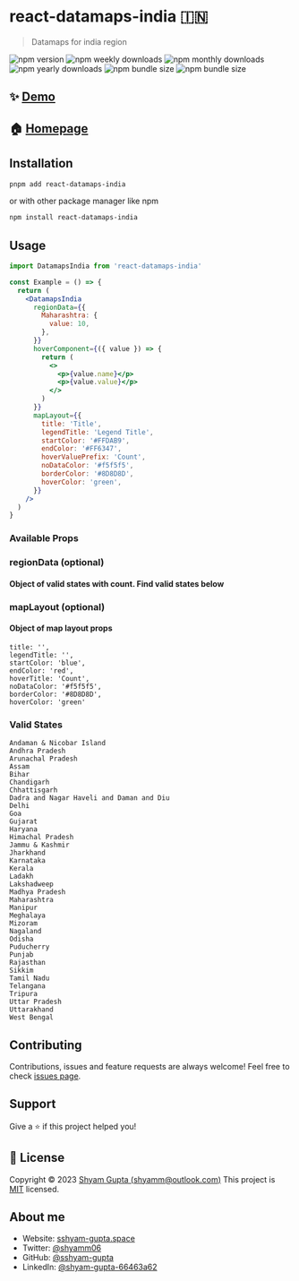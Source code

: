 # react-datamaps-india 🇮🇳

> Datamaps for india region

![npm version](https://img.shields.io/npm/v/react-datamaps-india.svg) ![npm weekly downloads](https://img.shields.io/npm/dw/react-datamaps-india.svg) ![npm monthly downloads](https://img.shields.io/npm/dm/react-datamaps-india.svg) ![npm yearly downloads](https://img.shields.io/npm/dy/react-datamaps-india) ![npm bundle size](https://img.shields.io/bundlephobia/minzip/react-router-prompt) ![npm bundle size](https://img.shields.io/bundlephobia/min/react-router-prompt)

## ✨ [Demo](https://react-datamaps.netlify.app/)

## 🏠 [Homepage](https://github.com/sshyam-gupta/react-datamaps-india#readme)

## Installation

```bash
pnpm add react-datamaps-india
```

or with other package manager like npm

```bash
npm install react-datamaps-india
```

## Usage

```jsx
import DatamapsIndia from 'react-datamaps-india'

const Example = () => {
  return (
    <DatamapsIndia
      regionData={{
        Maharashtra: {
          value: 10,
        },
      }}
      hoverComponent={({ value }) => {
        return (
          <>
            <p>{value.name}</p>
            <p>{value.value}</p>
          </>
        )
      }}
      mapLayout={{
        title: 'Title',
        legendTitle: 'Legend Title',
        startColor: '#FFDAB9',
        endColor: '#FF6347',
        hoverValuePrefix: 'Count',
        noDataColor: '#f5f5f5',
        borderColor: '#8D8D8D',
        hoverColor: 'green',
      }}
    />
  )
}
```

### Available Props

### regionData (optional)

#### Object of valid states with count. Find valid states below

### mapLayout (optional)

#### Object of map layout props

```
title: '',
legendTitle: '',
startColor: 'blue',
endColor: 'red',
hoverTitle: 'Count',
noDataColor: '#f5f5f5',
borderColor: '#8D8D8D',
hoverColor: 'green'
```

### Valid States

```
Andaman & Nicobar Island
Andhra Pradesh
Arunachal Pradesh
Assam
Bihar
Chandigarh
Chhattisgarh
Dadra and Nagar Haveli and Daman and Diu
Delhi
Goa
Gujarat
Haryana
Himachal Pradesh
Jammu & Kashmir
Jharkhand
Karnataka
Kerala
Ladakh
Lakshadweep
Madhya Pradesh
Maharashtra
Manipur
Meghalaya
Mizoram
Nagaland
Odisha
Puducherry
Punjab
Rajasthan
Sikkim
Tamil Nadu
Telangana
Tripura
Uttar Pradesh
Uttarakhand
West Bengal
```

## Contributing

Contributions, issues and feature requests are always welcome!
Feel free to check [issues page](https://github.com/sshyam-gupta/react-datamaps-india/issues).

## Support

Give a ⭐️ if this project helped you!

## 📝 License

Copyright © 2023 [Shyam Gupta (shyamm@outlook.com)](https://github.com/sshyam-gupta)
This project is [MIT](https://github.com/sshyam-gupta/react-datamaps-india/blob/main/LICENSE) licensed.

## About me

- Website: [sshyam-gupta.space](https://sshyam-gupta.space/)
- Twitter: [@shyamm06](https://twitter.com/shyamm06)
- GitHub: [@sshyam-gupta](https://github.com/sshyam-gupta)
- LinkedIn: [@shyam-gupta-66463a62](https://linkedin.com/in/https://www.linkedin.com/in/shyam-gupta-66463a62/)
